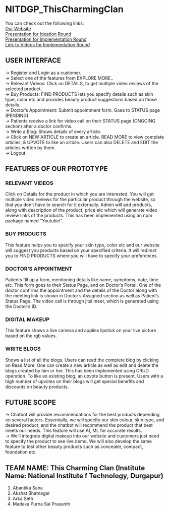 # NITDGP_ThisCharmingClan

You can check out the following links:<br/>
<a href="https://this-charming-clan-myntra.herokuapp.com" target="_blank">Our Website</a><br/>
<a href="https://docs.google.com/presentation/d/193K0zclIz5zHOg6Zfk_vIoT8RlyPC1kTgxq5Nr_4NlI/edit#slide=id.p" target="_blank">Presentation for Ideation Round</a><br/>
<a href="https://docs.google.com/presentation/d/1r95Pom1Cnm1wxDLYuXqutjDmoicgWdpqcY5vRoXNLuw/edit#slide=id.g1008bb5c2b5_0_1782" target="_blank">Presentation for Implementation Round</a><br/>
<a href="https://www.google.com/" target="_blank">Link to Videos for Implementation Round</a><br/>

## USER INTERFACE<br/>
-> Register and Login as a customer.<br/>
-> Select one of the features from EXPLORE MORE..<br/> 
-> Relevant Videos: Click on DETAILS, to get multiple video reviews of the selected product.<br/>
-> Buy Products: FIND PRODUCTS lets you specify details such as skin type, color etc and provides beauty product suggestions based on those details.<br/>
-> Doctor’s Appointment: Submit appointment form. Goes to STATUS page (PENDING).<br/>
-> Patients receive a link for video call on their STATUS page (ONGOING section) after a doctor confirms.<br/>
-> Write a Blog: Shows details of every article.<br/>
-> Click on NEW ARTICLE to create an article. READ MORE to view complete articles, & UPVOTE to like an article. Users can also DELETE and EDIT the articles written by them.<br/>
-> Logout.<br/>

## FEATURES OF OUR PROTOTYPE<br/>
### RELEVANT VIDEOS<br/>
Click on Details for the product in which you are interested. You will get multiple video reviews for the particular product through the website, so that you don’t have to search for it externally. Admin will add products, along with description of the product, price etc which will generate video review links of the products. This has been implemented using an npm package named “Youtubei”.<br/>

### BUY PRODUCTS<br/>
This feature helps you to specify your skin type, color etc and our website will suggest you products based on your specified criteria. It will redirect you to FIND PRODUCTS where you will have to specify your preferences.<br/>

### DOCTOR’S APPOINTMENT<br/>
Patients fill up a form, mentioning details like name, symptoms, date, time etc. This form goes to their Status Page, and on Doctor’s Portal. One of the doctor confirms the appointment and the details of the Doctor along with the meeting link is shown in Doctor’s Assigned section as well as Patient’s Status Page. The video call is through jitsi meet, which is generated using the Doctor’s ID.<br/>

### DIGITAL MAKEUP<br/>
This feature shows a live camera and applies lipstick on your live picture based on the rgb values.<br/>

### WRITE BLOGS<br/>
Shows a list of all the blogs. Users can read the complete blog by clicking on Read More. One can create a new article as well as edit and delete the blogs created by him or her. This has been implemented using CRUD operation. To like an existing blog, an upvote button is present. Users with a high number of upvotes on their blogs will get special benefits and discounts on beauty products.<br/>

## FUTURE SCOPE<br/>
-> Chatbot will provide recommendations for the best products depending on several factors. Essentially, we will specify our skin colour, skin type, and desired product, and the chatbot will recommend the product that best meets our needs. This feature will use AI, ML for accurate results.<br/>
-> We’ll integrate digital makeup into our website and customers just need to specify the product to see live demo. We will also develop the same feature to test other beauty products such as concealer, compact, foundation etc.<br/>

## TEAM NAME: This Charming Clan (Institute Name: National Institute f Technology, Durgapur)<br/>
1. Abantika Saha<br/>
2. Akshat Bhatnagar<br/>
3. Arka Seth<br/>
4. Madaka Purna Sai Prasanth<br/>
